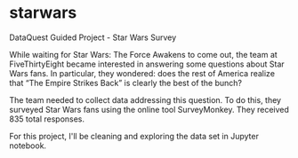 # starwars
DataQuest Guided Project - Star Wars Survey

While waiting for Star Wars: The Force Awakens to come out, the team at FiveThirtyEight became interested in answering some questions about Star Wars fans. In particular, they wondered: does the rest of America realize that “The Empire Strikes Back” is clearly the best of the bunch?

The team needed to collect data addressing this question. To do this, they surveyed Star Wars fans using the online tool SurveyMonkey. They received 835 total responses.

For this project, I'll be cleaning and exploring the data set in Jupyter notebook.
